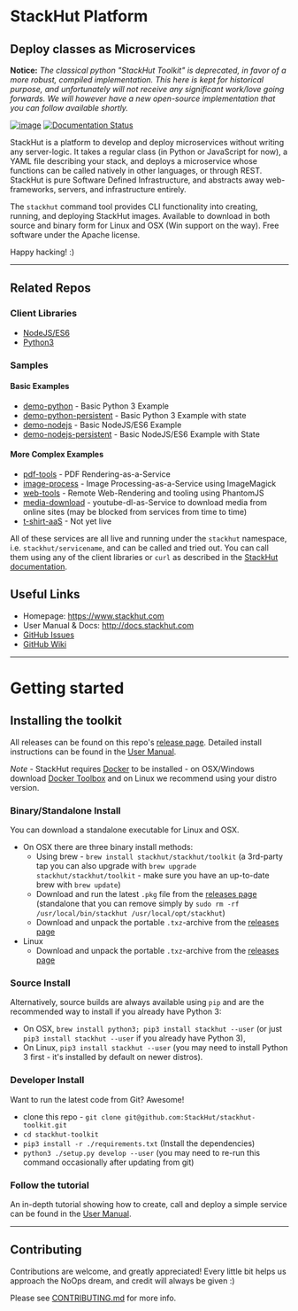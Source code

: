 # StackHut Platform
## Deploy classes as Microservices

**Notice:** *The classical python "StackHut Toolkit" is deprecated, in favor of a more robust, compiled implementation. This here is kept for historical purpose, and unfortunately will not receive any significant work/love going forwards. We will however have a new open-source implementation that you can follow available shortly.*

[![image](https://img.shields.io/pypi/v/stackhut.svg)](https://pypi.python.org/pypi/stackhut)
[![Documentation Status](https://readthedocs.org/projects/stackhut/badge/?version=latest)](http://stackhut.readthedocs.org/?badge=latest)

StackHut is a platform to develop and deploy microservices without writing any server-logic. It takes a regular class (in Python or JavaScript for now), a YAML file describing your stack, and deploys a microservice whose functions can be called natively in other languages, or through REST. StackHut is pure Software Defined Infrastructure, and abstracts away web-frameworks, servers, and infrastructure entirely.

The `stackhut` command tool provides CLI functionality into creating, running, and deploying StackHut images. Available to download in both source and binary form for Linux and OSX (Win support on the way). Free software under the Apache license. 

Happy hacking! :)

---

## Related Repos
### Client Libraries
* [NodeJS/ES6](https://github.com/stackhut/client-node)
* [Python3](https://github.com/stackhut/client-python)

### Samples

#### Basic Examples
 * [demo-python](https://github.com/stackhut/demo-python) - Basic Python 3 Example
 * [demo-python-persistent](https://github.com/stackhut/demo-python-persistent) - Basic Python 3 Example with state
 * [demo-nodejs](https://github.com/stackhut/demo-nodejs) - Basic NodeJS/ES6 Example
 * [demo-nodejs-persistent](https://github.com/stackhut/demo-nodejs-persistent) - Basic NodeJS/ES6 Example with State

#### More Complex Examples

 * [pdf-tools](https://github.com/stackhut/pdf-tools) - PDF Rendering-as-a-Service
 * [image-process](https://github.com/stackhut/image-process) - Image Processing-as-a-Service using ImageMagick
 * [web-tools](https://github.com/stackhut/web-tools) - Remote Web-Rendering and tooling using PhantomJS
 * [media-download](https://github.com/stackhut/media-download) - youtube-dl-as-Service to download media from online sites (may be blocked from services from time to time)
 * [t-shirt-aaS](https://github.com/stackhut/t-shirt-aaS) - Not yet live

All of these services are all live and running under the `stackhut` namespace, i.e. `stackhut/servicename`, and can be called and tried out.
You can call them using any of the client libraries or `curl` as described in the [StackHut documentation](http://stackhut.readthedocs.org/).

## Useful Links

* Homepage: https://www.stackhut.com
* User Manual & Docs: http://docs.stackhut.com
* [GitHub Issues](https://github.com/stackhut/stackhut/issues)
* [GitHub Wiki](https://github.com/stackhut/stackhut/wiki)

---

# Getting started
## Installing the toolkit

All releases can be found on this repo's [release page](https://github.com/stackhut/stackhut/releases). Detailed install instructions can be found in the [User Manual](http://docs.stackhut.com/getting_started/installation.html).

_Note_ - StackHut requires [Docker](www.docker.com) to be installed  - on OSX/Windows download [Docker Toolbox](https://www.docker.com/docker-toolbox) and on Linux we recommend using your distro version.

### Binary/Standalone Install

You can download a standalone executable for Linux and OSX. 
 * On OSX there are three binary install methods:
    * Using brew - `brew install stackhut/stackhut/toolkit` (a 3rd-party tap you can also upgrade with `brew upgrade stackhut/stackhut/toolkit` - make sure you have an up-to-date brew with `brew update`)
    * Download and run the latest `.pkg` file from the [releases page](https://github.com/stackhut/stackhut/releases) (standalone that you can remove simply by `sudo rm -rf /usr/local/bin/stackhut /usr/local/opt/stackhut`)
    * Download and unpack the portable `.txz`-archive from the [releases page](https://github.com/stackhut/stackhut/releases)
 * Linux
    * Download and unpack the portable `.txz`-archive from the [releases page](https://github.com/stackhut/stackhut/releases)

### Source Install

Alternatively, source builds are always available using `pip` and are the recommended way to install if you already have Python 3:

 * On OSX, `brew install python3; pip3 install stackhut --user` (or just `pip3 install stackhut --user` if you already have Python 3),
 * On Linux, `pip3 install stackhut --user` (you may need to install Python 3 first - it's installed by default on newer distros).

### Developer Install

Want to run the latest code from Git? Awesome! 
* clone this repo - `git clone git@github.com:StackHut/stackhut-toolkit.git`
* `cd stackhut-toolkit`
* `pip3 install -r ./requirements.txt` (Install the dependencies)
* `python3 ./setup.py develop --user` (you may need to re-run this command occasionally after updating from git)



### Follow the tutorial

An in-depth tutorial showing how to create, call and deploy a simple service can be found in the [User Manual](http://docs.stackhut.com/getting_started/tutorial.html).

---

## Contributing

Contributions are welcome, and greatly appreciated! Every little bit helps us approach the NoOps dream, and credit will always be given :)

Please see [CONTRIBUTING.md](./CONTRIBUTING.md) for more info.
